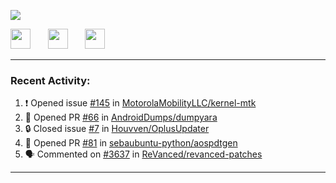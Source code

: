 <p align="left">
  <!-- Typing SVG by DenverCoder1 - https://github.com/DenverCoder1/readme-typing-svg -->
  <a href="https://github.com/DenverCoder1/readme-typing-svg">
    <img src="https://readme-typing-svg.demolab.com/?lines=Hello%2E%2E%2E;Im%20Zain;&font=Fira%20Code&center=false&width=440&height=45&color=00FFFF&vCenter=true&pause=1000&size=22" /></a>
</p>

<p align="left">
  <a href="https://www.youtube.com/@zainarbani"><img width="32px" src="https://www.freeiconspng.com/uploads/youtube-subscribe-png-youtube-subscribe-to-5.png"/></a>
  &#8287;&#8287;&#8287;&#8287;&#8287;
  <a href="mailto:zaintsyariev@gmail.com"><img width="32px" src="https://www.freeiconspng.com/uploads/email-icon--100-flat-vol-2-iconset--graphicloads-18.png"/></a>
  &#8287;&#8287;&#8287;&#8287;&#8287;
  <a href="https://t.me/AnotherZain"><img width="32px" src="https://www.freeiconspng.com/uploads/telegram-icon-1.png"></a>
</p>

---

<h3>Recent Activity:</h3>

<!-- https://github.com/jamesgeorge007/github-activity-readme -->
<!--START_SECTION:activity-->
1. ❗ Opened issue [#145](https://github.com/MotorolaMobilityLLC/kernel-mtk/issues/145) in [MotorolaMobilityLLC/kernel-mtk](https://github.com/MotorolaMobilityLLC/kernel-mtk)
2. 💪 Opened PR [#66](https://github.com/AndroidDumps/dumpyara/pull/66) in [AndroidDumps/dumpyara](https://github.com/AndroidDumps/dumpyara)
3. 🔒 Closed issue [#7](https://github.com/Houvven/OplusUpdater/issues/7) in [Houvven/OplusUpdater](https://github.com/Houvven/OplusUpdater)
4. 💪 Opened PR [#81](https://github.com/sebaubuntu-python/aospdtgen/pull/81) in [sebaubuntu-python/aospdtgen](https://github.com/sebaubuntu-python/aospdtgen)
5. 🗣 Commented on [#3637](https://github.com/ReVanced/revanced-patches/pull/3637#issuecomment-2424094621) in [ReVanced/revanced-patches](https://github.com/ReVanced/revanced-patches)
<!--END_SECTION:activity-->

---
